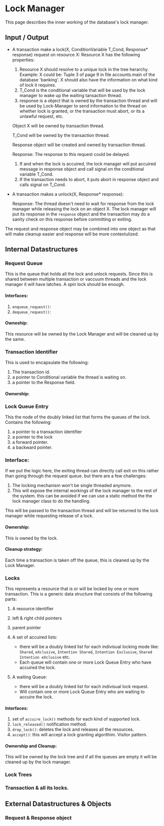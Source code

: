 # Lock Manager
This page describes the inner working of the database's lock manager.

## Input / Output
- A transaction make a lock(X, ConditionVariable T_Cond, Response* response) request on resource X:
  Resource X has the following properties:

  1. Resource X should resolve to a unique lock in the tree herarchy. Example: X could be: Tuple 3 of page 9 in file accounts.main of the database 'banking'. X should also have the information on what kind of lock it requires.
  2. T_Cond is the conditional variable that will be used by the lock manager to wake up the waiting tansaction thread.
  3. response is a object that is owned by the transaction thread and will be used by Lock-Manager to send information to the thread on whether lock is granted, or the transaction must abort, or its a unlawful request, etc.
  
  Object X will be owned by transaction thread.
  
  T_Cond will be owned by the transaction thread.
  
  Response object will be created and owned by transaction thread.

  Response: The response to this request could be delayed.

  1. If and when the lock is accuired, the lock manager will put accuired message in response object and  call signal on the conditional variable T_Cond.
  2. If the transaction needs to abort, it puts abort in response object and calls signal on T_Cond.

- A transaction makes a unlock(X, Response* response):
  
  Response: The thread doesn't need to wait for response from the lock manager while releasing the lock on an object X.
  The lock manager will put its response in the `response` object and the transaction may do a sanity check on this response before committing or exiting.

The request and response object may be combined into one object as that will make cleanup easier and response will be more contextulized.

## Internal Datastructures
### Request Queue
This is the queue that holds all the lock and unlock requests. Since this is shared between multiple transaction or vaccuum threads and the lock manager it will have latches. A spin lock should be enough.
#### Interfaces:
1. `enqueue_request()`:
2. `dequeue_request()`:

#### Owneship:
This resource will be owned by the Lock Manager and will be cleaned up by the same.

### Transaction Identifier
This is used to encapsulate the following:
1. The transaction id.
2. a pointer to Conditional variable the thread is waiting on.
3. a pointer to the Response field.
#### Ownership:

### Lock Queue Entry
This the node of the doubly linked list that forms the queues of the lock.
Contains the following:
1. a pointer to a transaction identifier
2. a pointer to the lock
3. a forward pointer.
4. a backward pointer.

### Interface:
If we put the logic here, the exiting thread can directly call exit on this rather than going through the request queue. but there
are a few challenges:
1. The locking mechanism won't be single threaded anymore.
2. This will expose the internal workings of the lock manager to the rest of the system. this can be avoided if we can use a static method the the lock manager class to do the handling.

This will be passed to the transaction thread and will be returned to the lock manager while requesting release of a lock.
#### Ownership:
This is owned by the lock.
#### Cleanup strategy:
Each time a transaction is taken off the queue, this is cleaned up by the Lock Manager.

### Locks
This represents a resource that is or will be locked by one or more transaction. This is a generic data structure that consists of the following parts:

1. A resource identifier
2. left & right child pointers
3. parent pointer
4. A set of accuired lists:

   - there will be a doubly linked list for each indivisual locking mode like: `Shared`, `eXclusive`, `Intention Shared`, `Intention Exclusive`, `Shared Intention eXclusive` etc.
   - Each queue will contain one or more Lock Queue Entry who have accuired the lock.
5. A waiting Queue:

   - there will be a doubly linked list for each indivisual lock request.
   - Will contain one or more Lock Queue Entry who are waiting to accuire the lock.
#### Interfaces:
1. set of `accuire_lock()` methods for each kind of supported lock.
2. `lock_released()` notification method.
3. `drop_lock()`: deletes the lock and releases all the resources.
4. `accept()`: this will accept a lock granting algorithim. Visitor pattern.

#### Ownership and Cleanup:
This will be owned by the lock tree and if all the queues are empty it will be cleaned up by the lock manager.

### Lock Trees
### Transaction & all its locks.

## External Datastructures & Objects
### Request & Response object